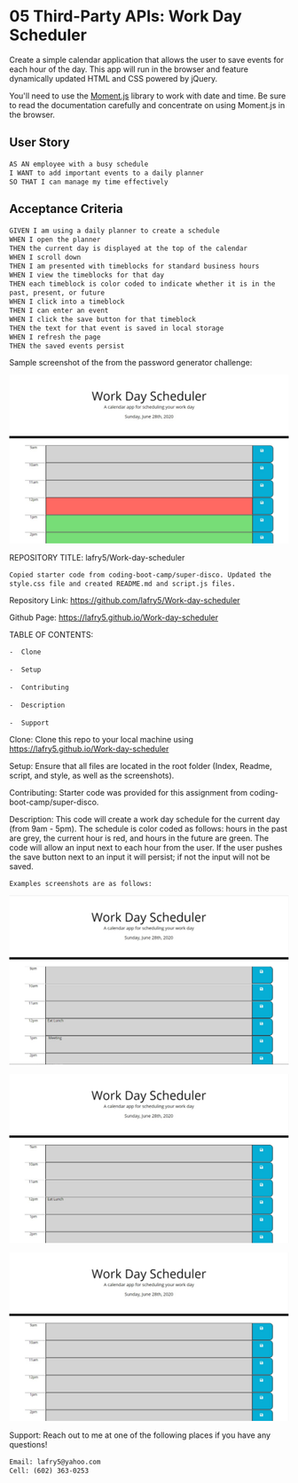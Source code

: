 # 05 Third-Party APIs: Work Day Scheduler

Create a simple calendar application that allows the user to save events for each hour of the day. This app will run in the browser and feature dynamically updated HTML and CSS powered by jQuery.

You'll need to use the [Moment.js](https://momentjs.com/) library to work with date and time. Be sure to read the documentation carefully and concentrate on using Moment.js in the browser.

## User Story

```
AS AN employee with a busy schedule
I WANT to add important events to a daily planner
SO THAT I can manage my time effectively
```

## Acceptance Criteria

```
GIVEN I am using a daily planner to create a schedule
WHEN I open the planner
THEN the current day is displayed at the top of the calendar
WHEN I scroll down
THEN I am presented with timeblocks for standard business hours
WHEN I view the timeblocks for that day
THEN each timeblock is color coded to indicate whether it is in the past, present, or future
WHEN I click into a timeblock
THEN I can enter an event
WHEN I click the save button for that timeblock
THEN the text for that event is saved in local storage
WHEN I refresh the page
THEN the saved events persist
```

Sample screenshot of the from the password generator challenge:

![screenshot](screenshot.jpg)


REPOSITORY TITLE: lafry5/Work-day-scheduler
    
    Copied starter code from coding-boot-camp/super-disco. Updated the style.css file and created README.md and script.js files.


Repository Link: https://github.com/lafry5/Work-day-scheduler

Github Page: https://lafry5.github.io/Work-day-scheduler

TABLE OF CONTENTS:
    
    -  Clone
 
    -  Setup
 
    -  Contributing

    -  Description
 
    -  Support


Clone:
    Clone this repo to your local machine using https://lafry5.github.io/Work-day-scheduler


Setup:
    Ensure that all files are located in the root folder (Index, Readme, script, and style, as well as the screenshots).

Contributing:
    Starter code was provided for this assignment from coding-boot-camp/super-disco.

Description:
    This code will create a work day schedule for the current day (from 9am - 5pm). The schedule is color coded as follows: hours in the past are grey, the current hour is red, and hours in the future are green. The code will allow an input next to each hour from the user. If the user pushes the save button next to an input it will persist; if not the input will not be saved.  

    Examples screenshots are as follows:

![screenshot](screenshot2.jpg)

![screenshot](screenshot3.jpg)

![screenshot](screenshot4.jpg)

 
Support:
    Reach out to me at one of the following places if you have any questions!

    Email: lafry5@yahoo.com 
    Cell: (602) 363-0253